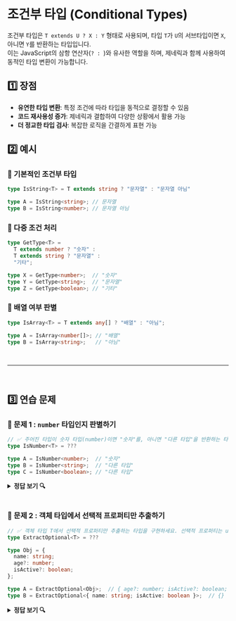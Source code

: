 # 조건부 타입 (Conditional Types)
조건부 타입은 `T extends U ? X : Y` 형태로 사용되며, 타입 `T`가 `U`의 서브타입이면 `X`, 아니면 `Y`를 반환하는 타입입니다.<br>
이는 JavaScript의 삼항 연산자(`? : `)와 유사한 역할을 하며, 제네릭과 함께 사용하여 동적인 타입 변환이 가능합니다.

## 1️⃣ 장점
- **유연한 타입 변환**: 특정 조건에 따라 타입을 동적으로 결정할 수 있음
- **코드 재사용성 증가**: 제네릭과 결합하여 다양한 상황에서 활용 가능
- **더 정교한 타입 검사**: 복잡한 로직을 간결하게 표현 가능


## 2️⃣ 예시
### 🔹 기본적인 조건부 타입
```ts
type IsString<T> = T extends string ? "문자열" : "문자열 아님"

type A = IsString<string>; // 문자열
type B = IsString<number>; // 문자열 아님
```

### 🔹 다중 조건 처리
```ts
type GetType<T> = 
  T extends number ? "숫자" : 
  T extends string ? "문자열" : 
  "기타";

type X = GetType<number>;  // "숫자"
type Y = GetType<string>;  // "문자열"
type Z = GetType<boolean>; // "기타"
```

### 🔹 배열 여부 판별
```ts
type IsArray<T> = T extends any[] ? "배열" : "아님";

type A = IsArray<number[]>; // "배열"
type B = IsArray<string>;   // "아님"
```
<br>

---

<br>

## 3️⃣ 연습 문제
### 🔹 문제 1 : `number` 타입인지 판별하기
```ts
// ✅ 주어진 타입이 숫자 타입(number)이면 "숫자"를, 아니면 "다른 타입"을 반환하는 타입을 작성하세요.
type IsNumber<T> = ???

type A = IsNumber<number>;  // "숫자"
type B = IsNumber<string>;  // "다른 타입"
type C = IsNumber<boolean>; // "다른 타입"
```

<details>
    <summary><strong>정답 보기 🔍</strong></summary>

    type IsNumber<T> = T extends number ? "숫자" : "다른 타입"
</details>

<br>

### 🔹 문제 2 : 객체 타입에서 선택적 프로퍼티만 추출하기
```ts
// ✅ 객체 타입 T에서 선택적 프로퍼티만 추출하는 타입을 구현하세요. 선택적 프로퍼티는 undefined 값을 가질 수 있는 프로퍼티입니다.
type ExtractOptional<T> = ???

type Obj = {
  name: string;
  age?: number;
  isActive?: boolean;
};

type A = ExtractOptional<Obj>;  // { age?: number; isActive?: boolean; }
type B = ExtractOptional<{ name: string; isActive: boolean }>;  // {}
```

<details>
    <summary><strong>정답 보기 🔍</strong></summary>

    type IsNumber<T> = T extends number ? "숫자" : "다른 타입"
</details>

<br>
